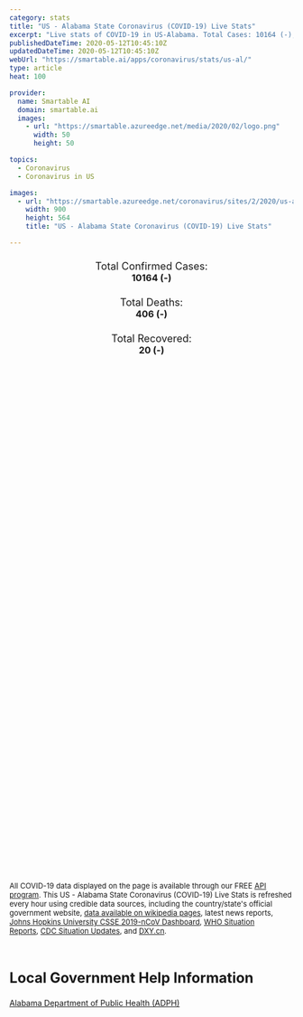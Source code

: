```yaml
---
category: stats
title: "US - Alabama State Coronavirus (COVID-19) Live Stats"
excerpt: "Live stats of COVID-19 in US-Alabama. Total Cases: 10164 (-), Deaths: 406 (-), Recoveries: 20(-)."
publishedDateTime: 2020-05-12T10:45:10Z
updatedDateTime: 2020-05-12T10:45:10Z
webUrl: "https://smartable.ai/apps/coronavirus/stats/us-al/"
type: article
heat: 100

provider:
  name: Smartable AI
  domain: smartable.ai
  images:
    - url: "https://smartable.azureedge.net/media/2020/02/logo.png"
      width: 50
      height: 50

topics:
  - Coronavirus
  - Coronavirus in US

images:
  - url: "https://smartable.azureedge.net/coronavirus/sites/2/2020/us-al.jpg"
    width: 900
    height: 564
    title: "US - Alabama State Coronavirus (COVID-19) Live Stats"

---
```

<div class="total-stats" style="text-align: center;">
    <h3>
	    <div style="font-size: 18px; font-weight: 400;">Total Confirmed Cases:</div>
	    10164 (-)
    </h3>
    <h3>
	    <div style="font-size: 18px; font-weight: 400;">Total Deaths:</div>
	    406 (-)
    </h3>
    <h3>
	    <div style="font-size: 18px; font-weight: 400;">Total Recovered:</div>
	    20 (-)
    </h3>
</div>

<script type="text/javascript" src="https://www.gstatic.com/charts/loader.js"></script>

<div id="time_series_chart" style="width: 100%; height: 400px;"></div>
<script type="text/javascript">
  google.charts.load('current', {'packages':['corechart']});
  google.charts.setOnLoadCallback(drawChart);
  function drawChart() {
    var data = google.visualization.arrayToDataTable([
      ['Date', 'Total Cases', 'Total Deaths', 'Total Recovered'],
      ['1/22/2020', 0, 0, 0],['1/23/2020', 0, 0, 0],['1/24/2020', 0, 0, 0],['1/25/2020', 0, 0, 0],['1/26/2020', 0, 0, 0],['1/27/2020', 0, 0, 0],['1/28/2020', 0, 0, 0],['1/29/2020', 0, 0, 0],['1/30/2020', 0, 0, 0],['1/31/2020', 0, 0, 0],['2/1/2020', 0, 0, 0],['2/2/2020', 0, 0, 0],['2/3/2020', 0, 0, 0],['2/4/2020', 0, 0, 0],['2/5/2020', 0, 0, 0],['2/6/2020', 0, 0, 0],['2/7/2020', 0, 0, 0],['2/8/2020', 0, 0, 0],['2/9/2020', 0, 0, 0],['2/10/2020', 0, 0, 0],['2/11/2020', 0, 0, 0],['2/12/2020', 0, 0, 0],['2/13/2020', 0, 0, 0],['2/14/2020', 0, 0, 0],['2/15/2020', 0, 0, 0],['2/16/2020', 0, 0, 0],['2/17/2020', 0, 0, 0],['2/18/2020', 0, 0, 0],['2/19/2020', 0, 0, 0],['2/20/2020', 0, 0, 0],['2/21/2020', 0, 0, 0],['2/22/2020', 0, 0, 0],['2/23/2020', 0, 0, 0],['2/24/2020', 0, 0, 0],['2/25/2020', 0, 0, 0],['2/26/2020', 0, 0, 0],['2/27/2020', 0, 0, 0],['2/28/2020', 0, 0, 0],['2/29/2020', 0, 0, 0],['3/1/2020', 0, 0, 0],['3/2/2020', 0, 0, 0],['3/3/2020', 0, 0, 0],['3/4/2020', 0, 0, 0],['3/5/2020', 0, 0, 0],['3/6/2020', 0, 0, 0],['3/7/2020', 0, 0, 0],['3/8/2020', 0, 0, 0],['3/9/2020', 0, 0, 0],['3/10/2020', 0, 0, 0],['3/11/2020', 0, 0, 0],['3/12/2020', 0, 0, 0],['3/13/2020', 6, 0, 0],['3/14/2020', 12, 0, 0],['3/15/2020', 22, 0, 0],['3/16/2020', 29, 0, 0],['3/17/2020', 39, 0, 0],['3/18/2020', 52, 0, 0],['3/19/2020', 78, 0, 0],['3/20/2020', 106, 0, 0],['3/21/2020', 131, 0, 0],['3/22/2020', 157, 0, 0],['3/23/2020', 196, 0, 0],['3/24/2020', 242, 0, 0],['3/25/2020', 439, 1, 0],['3/26/2020', 532, 1, 0],['3/27/2020', 640, 4, 0],['3/28/2020', 722, 9, 0],['3/29/2020', 831, 10, 0],['3/30/2020', 948, 11, 0],['3/31/2020', 1000, 24, 0],['4/1/2020', 1108, 28, 0],['4/2/2020', 1270, 32, 0],['4/3/2020', 1535, 38, 0],['4/4/2020', 1633, 44, 0],['4/5/2020', 1841, 45, 0],['4/6/2020', 2006, 53, 0],['4/7/2020', 2197, 64, 0],['4/8/2020', 2499, 67, 0],['4/9/2020', 2839, 78, 0],['4/10/2020', 3009, 80, 0],['4/11/2020', 3263, 93, 0],['4/12/2020', 3583, 93, 0],['4/13/2020', 3803, 103, 0],['4/14/2020', 3953, 114, 0],['4/15/2020', 4241, 123, 0],['4/16/2020', 4402, 137, 0],['4/17/2020', 4523, 151, 0],['4/18/2020', 4723, 147, 0],['4/19/2020', 4903, 160, 0],['4/20/2020', 5078, 164, 0],['4/21/2020', 5327, 185, 0],['4/22/2020', 5610, 201, 0],['4/23/2020', 5832, 202, 0],['4/24/2020', 5832, 203, 0],['4/25/2020', 6213, 213, 20],['4/26/2020', 6423, 222, 20],['4/27/2020', 6543, 231, 20],['4/28/2020', 6752, 245, 20],['4/29/2020', 6925, 262, 20],['4/30/2020', 7089, 274, 20],['5/1/2020', 7340, 278, 20],['5/2/2020', 7613, 292, 20],['5/3/2020', 7889, 294, 20],['5/4/2020', 8115, 302, 20],['5/5/2020', 8438, 318, 20],['5/6/2020', 8693, 344, 20],['5/7/2020', 9046, 373, 20],['5/8/2020', 9385, 385, 20],['5/9/2020', 9669, 393, 20],['5/10/2020', 9889, 396, 20],['5/11/2020', 10164, 406, 20],['5/12/2020', 10164, 406, 20],
    ]);
    var options = {
      curveType: 'none',
      chartArea: {'width': '80%', 'height': '80%'},
      legend: { position: 'top' },
      lineWidth: 5,
      colors: ['#f60109', '#444444', '#81B71F']
    };
    var chart = new google.visualization.LineChart(document.getElementById('time_series_chart'));
    chart.draw(data, options);
  }
</script>

<div id="geo_chart" style="width: 100%; height: 500px;"></div>
<script type="text/javascript">
  google.charts.load('current', {
    'packages':['geochart'],
    'mapsApiKey': 'AIzaSyDk1HhVhLaveyKrUhhHZ5YwzIpEcbdal6U'
  });
  google.charts.setOnLoadCallback(drawRegionsMap);
  function drawRegionsMap() {
    var data = google.visualization.arrayToDataTable([
      ['LATITUDE', 'LONGITUDE', 'DESCRIPTION', 'Total Cases', 'Total Deaths'],
      [32.6793, -86.4607, "Autauga", 84, 4],[30.2758, -87.7014, "Baldwin", 224, 6],[32.9597, -87.1334, "Bibb", 46, 1],[33.8789, -86.8241, "Blount", 45, 0],[32.0764, -85.5244, "Bullock", 26, 1],[31.5429, -86.7246, "Butler", 196, 6],[33.5966, -85.869, "Calhoun", 125, 3],[32.7876, -85.3057, "Chambers", 319, 22],[34.1839, -85.775, "Cherokee", 24, 0],[32.917, -86.7203, "Chilton", 67, 1],[31.7131, -88.2917, "Choctaw", 67, 0],[33.3129, -85.7508, "Clay", 27, 1],[33.7297, -85.4312, "Cleburne", 13, 1],[31.3276, -85.8459, "Coffee", 150, 1],[34.7559, -87.7007, "Colbert", 70, 2],[32.9791, -86.0358, "Coosa", 33, 1],[31.3006, -86.3975, "Covington", 55, 1],[31.8495, -86.2057, "Crenshaw", 43, 1],[34.0452, -86.8837, "Cullman", 65, 0],[32.4166, -87.0336, "Dallas", 122, 3],[34.4939, -85.8435, "DeKalb", 158, 2],[32.6314, -86.3268, "Elmore", 152, 4],[31.0127, -87.2541, "Escambia", 37, 3],[33.9446, -85.9319, "Etowah", 193, 10],[34.5056, -87.7282, "Franklin", 247, 2],[32.9938, -87.9071, "Greene", 73, 3],[31.1858, -85.2359, "Houston", 107, 4],[34.6438, -86.0491, "Jackson", 60, 2],[33.544, -86.6599, "Jefferson", 1131, 61],[33.7589, -88.1144, "Lamar", 13, 0],[34.9652, -87.3735, "Lauderdale", 96, 3],[34.6718, -87.4063, "Lawrence", 26, 0],[32.6049, -85.5948, "Lee", 429, 30],[34.9847, -86.8373, "Limestone", 57, 0],[32.1801, -86.6888, "Lowndes", 103, 6],[32.4551, -85.8066, "Macon", 49, 2],[34.8491, -86.5222, "Madison", 250, 4],[32.498, -87.8298, "Marengo", 83, 4],[33.9443, -87.8704, "Marion", 96, 7],[34.5189, -86.2492, "Marshall", 576, 8],[30.2525, -88.1438, "Mobile", 1474, 90],[31.3074, -87.4992, "Monroe", 15, 1],[32.3473, -86.2666, "Montgomery", 642, 15],[34.4676, -86.7936, "Morgan", 95, 0],[33.322, -87.904, "Pickens", 70, 2],[31.8021, -85.9665, "Pike", 99, 0],[33.4198, -85.4903, "Randolph", 111, 7],[32.2401, -85.4147, "Russell", 81, 0],[33.2846, -86.8756, "Shelby", 370, 17],[33.5609, -86.2668, "St. Clair", 84, 1],[33.3891, -86.0361, "Talladega", 73, 2],[33.0567, -85.9312, "Tallapoosa", 328, 42],[33.2302, -87.4827, "Tuscaloosa", 284, 4],[33.7503, -87.0483, "Walker", 107, 0],[31.2649, -88.0284, "Washington", 54, 2],[32.0701, -87.2914, "Wilcox", 85, 4],[34.1496, -87.4027, "Winston", 23, 0],[33.8922, -87.7328, "Fayette", 7, 0],[32.9968, -87.6272, "Hale", 72, 2],[32.5982, -88.1891, "Sumter", 106, 4],[31.9111, -87.7419, "Clarke", 63, 1],[31.3001, -87.027, "Conecuh", 14, 0],[31.2999, -85.4502, "Dale", 45, 0],[31.3501, -85.3523, "Henry", 30, 1],[31.781, -85.5583, "Barbour", 61, 1],[32.6318, -87.3172, "Perry", 19, 0],[31.0437, -85.8764, "Geneva", 15, 0],
    ]);
    var options = {
      backgroundColor: {fill:'transparent',stroke:'#FFF' ,strokeWidth:0 }, 
      displayMode: 'markers',
      region: 'US-AL', 
      resolution: 'metros',
      colorAxis: {colors: ['#F27D81', '#f60109']},
      sizeAxis: {minSize:3,  maxSize:12},
    };
    var chart = new google.visualization.GeoChart(document.getElementById('geo_chart'));
    chart.draw(data, options);
  };
</script>

<div id="geo_table"></div>
<script type="text/javascript">
  google.charts.load('current', {'packages':['table']});
  google.charts.setOnLoadCallback(drawTable);
  function drawTable() {
    var data = new google.visualization.DataTable();
    data.addColumn('string', 'Location');
    data.addColumn('number', 'Total Cases');
    data.addColumn('number', 'New Cases');
    data.addColumn('number', 'Active Cases');
    data.addColumn('number', 'Total Deaths');
    data.addColumn('number', 'New Deaths');
    data.addColumn('number', 'Total Recovered');
    data.addRows([
      [{v:"Autauga", f:"Autauga"}, 84, 0, 80, 4, 0, 0],[{v:"Baldwin", f:"Baldwin"}, 224, 0, 218, 6, 0, 0],[{v:"Bibb", f:"Bibb"}, 46, 0, 45, 1, 0, 0],[{v:"Blount", f:"Blount"}, 45, 0, 45, 0, 0, 0],[{v:"Bullock", f:"Bullock"}, 26, 0, 25, 1, 0, 0],[{v:"Butler", f:"Butler"}, 196, 0, 190, 6, 0, 0],[{v:"Calhoun", f:"Calhoun"}, 125, 0, 122, 3, 0, 0],[{v:"Chambers", f:"Chambers"}, 319, 0, 297, 22, 0, 0],[{v:"Cherokee", f:"Cherokee"}, 24, 0, 24, 0, 0, 0],[{v:"Chilton", f:"Chilton"}, 67, 0, 66, 1, 0, 0],[{v:"Choctaw", f:"Choctaw"}, 67, 0, 67, 0, 0, 0],[{v:"Clay", f:"Clay"}, 27, 0, 26, 1, 0, 0],[{v:"Cleburne", f:"Cleburne"}, 13, 0, 12, 1, 0, 0],[{v:"Coffee", f:"Coffee"}, 150, 0, 149, 1, 0, 0],[{v:"Colbert", f:"Colbert"}, 70, 0, 68, 2, 0, 0],[{v:"Coosa", f:"Coosa"}, 33, 0, 32, 1, 0, 0],[{v:"Covington", f:"Covington"}, 55, 0, 54, 1, 0, 0],[{v:"Crenshaw", f:"Crenshaw"}, 43, 0, 42, 1, 0, 0],[{v:"Cullman", f:"Cullman"}, 65, 0, 65, 0, 0, 0],[{v:"Dallas", f:"Dallas"}, 122, 0, 119, 3, 0, 0],[{v:"DeKalb", f:"DeKalb"}, 158, 0, 156, 2, 0, 0],[{v:"Elmore", f:"Elmore"}, 152, 0, 148, 4, 0, 0],[{v:"Escambia", f:"Escambia"}, 37, 0, 34, 3, 0, 0],[{v:"Etowah", f:"Etowah"}, 193, 0, 183, 10, 0, 0],[{v:"Franklin", f:"Franklin"}, 247, 0, 245, 2, 0, 0],[{v:"Greene", f:"Greene"}, 73, 0, 70, 3, 0, 0],[{v:"Houston", f:"Houston"}, 107, 0, 103, 4, 0, 0],[{v:"Jackson", f:"Jackson"}, 60, 0, 58, 2, 0, 0],[{v:"Jefferson", f:"Jefferson"}, 1131, 0, 1070, 61, 0, 0],[{v:"Lamar", f:"Lamar"}, 13, 0, 13, 0, 0, 0],[{v:"Lauderdale", f:"Lauderdale"}, 96, 0, 93, 3, 0, 0],[{v:"Lawrence", f:"Lawrence"}, 26, 0, 26, 0, 0, 0],[{v:"Lee", f:"Lee"}, 429, 0, 399, 30, 0, 0],[{v:"Limestone", f:"Limestone"}, 57, 0, 57, 0, 0, 0],[{v:"Lowndes", f:"Lowndes"}, 103, 0, 97, 6, 0, 0],[{v:"Macon", f:"Macon"}, 49, 0, 47, 2, 0, 0],[{v:"Madison", f:"Madison"}, 250, 0, 246, 4, 0, 0],[{v:"Marengo", f:"Marengo"}, 83, 0, 79, 4, 0, 0],[{v:"Marion", f:"Marion"}, 96, 0, 89, 7, 0, 0],[{v:"Marshall", f:"Marshall"}, 576, 0, 568, 8, 0, 0],[{v:"Mobile", f:"Mobile"}, 1474, 0, 1384, 90, 0, 0],[{v:"Monroe", f:"Monroe"}, 15, 0, 14, 1, 0, 0],[{v:"Montgomery", f:"Montgomery"}, 642, 0, 627, 15, 0, 0],[{v:"Morgan", f:"Morgan"}, 95, 0, 95, 0, 0, 0],[{v:"Pickens", f:"Pickens"}, 70, 0, 68, 2, 0, 0],[{v:"Pike", f:"Pike"}, 99, 0, 99, 0, 0, 0],[{v:"Randolph", f:"Randolph"}, 111, 0, 104, 7, 0, 0],[{v:"Russell", f:"Russell"}, 81, 0, 81, 0, 0, 0],[{v:"Shelby", f:"Shelby"}, 370, 0, 353, 17, 0, 0],[{v:"St. Clair", f:"St. Clair"}, 84, 0, 83, 1, 0, 0],[{v:"Talladega", f:"Talladega"}, 73, 0, 71, 2, 0, 0],[{v:"Tallapoosa", f:"Tallapoosa"}, 328, 0, 286, 42, 0, 0],[{v:"Tuscaloosa", f:"Tuscaloosa"}, 284, 0, 280, 4, 0, 0],[{v:"Walker", f:"Walker"}, 107, 0, 107, 0, 0, 0],[{v:"Washington", f:"Washington"}, 54, 0, 52, 2, 0, 0],[{v:"Wilcox", f:"Wilcox"}, 85, 0, 81, 4, 0, 0],[{v:"Winston", f:"Winston"}, 23, 0, 23, 0, 0, 0],[{v:"Fayette", f:"Fayette"}, 7, 0, 7, 0, 0, 0],[{v:"Hale", f:"Hale"}, 72, 0, 70, 2, 0, 0],[{v:"Sumter", f:"Sumter"}, 106, 0, 102, 4, 0, 0],[{v:"Clarke", f:"Clarke"}, 63, 0, 62, 1, 0, 0],[{v:"Conecuh", f:"Conecuh"}, 14, 0, 14, 0, 0, 0],[{v:"Dale", f:"Dale"}, 45, 0, 45, 0, 0, 0],[{v:"Henry", f:"Henry"}, 30, 0, 29, 1, 0, 0],[{v:"Barbour", f:"Barbour"}, 61, 0, 60, 1, 0, 0],[{v:"Perry", f:"Perry"}, 19, 0, 19, 0, 0, 0],[{v:"Geneva", f:"Geneva"}, 15, 0, 15, 0, 0, 0],
    ]);
    data.setProperty(0, 0, 'style', 'min-width:100px');
    var table = new google.visualization.Table(document.getElementById('geo_table'));
    table.draw(data, {allowHtml: true, sortColumn: 2, sortAscending: false, width: '660px', height: '100%'});
  }
</script>

<span style="font-size: 13px">All COVID-19 data displayed on the page is available through our FREE <a href="https://developer.smartable.ai">API program</a>. This US - Alabama State Coronavirus (COVID-19) Live Stats is refreshed every hour using credible data sources, including the country/state's official government website, <a href="https://en.wikipedia.org/wiki/2019%E2%80%9320_coronavirus_pandemic" target="_blank">data available on wikipedia pages</a>, latest news reports, <a href="https://systems.jhu.edu/research/public-health/ncov/" target="_blank">Johns Hopkins University CSSE 2019-nCoV Dashboard</a>, <a href="https://www.who.int/emergencies/diseases/novel-coronavirus-2019/situation-reports" target="_blank">WHO Situation Reports</a>, <a href="https://www.cdc.gov/coronavirus/2019-ncov/index.html" target="_blank">CDC Situation Updates</a>, and <a href="https://ncov.dxy.cn/ncovh5/view/pneumonia" target="_blank">DXY.cn</a>.</span>

<h2 id="news" class="center" style="margin-top: 60px; font-size: 25px;">Local Government Help Information</h2>
<div class="info center">
<a href="http://alabamapublichealth.gov/infectiousdiseases/2019-coronavirus.html" target="_blank">Alabama Department of Public Health (ADPH)</a>
</div>

